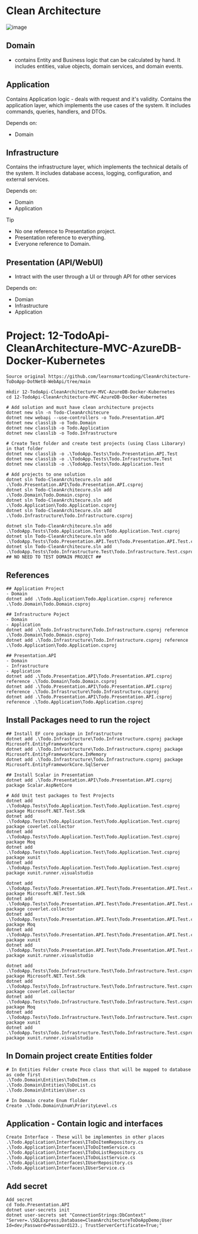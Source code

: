 # Clean Architecture
![image](https://github.com/user-attachments/assets/25532bef-a654-43e8-8a9b-834f16f140c4)

## Domain 
- contains Entity and Business logic that can be calculated by hand. It includes entities, value objects, domain services, and domain events.

## Application
Contains Application logic - deals with request and it's validity. Contains the application layer, which implements the use cases of the system. It includes commands, queries, handlers, and DTOs.

Depends on:
- Domain

## Infrastructure
Contains the infrastructure layer, which implements the technical details of the system. It includes database access, logging, configuration, and external services.

Depends on:
- Domain
- Application 


> [!TIP]
> - No one reference to Presentation project.
> - Presentation reference to everything.
> - Everyone reference to Domain.

## Presentation (API/WebUI)
- Intract with the user through a UI or through API for other services

Depends on:
- Domian
- Infrastructure
- Application

# Project: 12-TodoApi-CleanArchitecture-MVC-AzureDB-Docker-Kubernetes
```
Source original https://github.com/learnsmartcoding/CleanArchitecture-ToDoApp-DotNet8-WebApi/tree/main

mkdir 12-TodoApi-CleanArchitecture-MVC-AzureDB-Docker-Kubernetes
cd 12-TodoApi-CleanArchitecture-MVC-AzureDB-Docker-Kubernetes

# Add solution and must have clean architecture projects
dotnet new sln -n Todo-CleanArchitecure
dotnet new webapi --use-controllers -o Todo.Presentation.API
dotnet new classlib -o Todo.Domain
dotnet new classlib -o Todo.Application
dotnet new classlib -o Todo.Infrastructure

# Create Test folder and create test projects (using Class Libarary) in that folder
dotnet new classlib -o .\TodoApp.Tests\Todo.Presentation.API.Test
dotnet new classlib -o .\TodoApp.Tests\Todo.Infrastructure.Test
dotnet new classlib -o .\TodoApp.Tests\Todo.Application.Test

# Add projects to one solution
dotnet sln Todo-CleanArchitecure.sln add .\Todo.Presentation.API\Todo.Presentation.API.csproj
dotnet sln Todo-CleanArchitecure.sln add .\Todo.Domain\Todo.Domain.csproj
dotnet sln Todo-CleanArchitecure.sln add .\Todo.Application\Todo.Application.csproj
dotnet sln Todo-CleanArchitecure.sln add .\Todo.Infrastructure\Todo.Infrastructure.csproj

dotnet sln Todo-CleanArchitecure.sln add .\TodoApp.Tests\Todo.Application.Test\Todo.Application.Test.csproj
dotnet sln Todo-CleanArchitecure.sln add .\TodoApp.Tests\Todo.Presentation.API.Test\Todo.Presentation.API.Test.csproj
dotnet sln Todo-CleanArchitecure.sln add .\TodoApp.Tests\Todo.Infrastructure.Test\Todo.Infrastructure.Test.csproj
## NO NEED TO TEST DOMAIN PROJECT ##
```
## References
```
## Application Project
- Domain
dotnet add .\Todo.Application\Todo.Application.csproj reference .\Todo.Domain\Todo.Domain.csproj

## Infrastructure Poject
- Domain
- Application
dotnet add .\Todo.Infrastructure\Todo.Infrastructure.csproj reference .\Todo.Domain\Todo.Domain.csproj
dotnet add .\Todo.Infrastructure\Todo.Infrastructure.csproj reference .\Todo.Application\Todo.Application.csproj

## Presentation.API
- Domain
- Infrastructure
- Application
dotnet add .\Todo.Presentation.API\Todo.Presentation.API.csproj reference .\Todo.Domain\Todo.Domain.csproj
dotnet add .\Todo.Presentation.API\Todo.Presentation.API.csproj reference .\Todo.Infrastructure\Todo.Infrastructure.csproj
dotnet add .\Todo.Presentation.API\Todo.Presentation.API.csproj reference .\Todo.Application\Todo.Application.csproj
```
## Install Packages need to run the roject
```
## Install EF core package in Infrastructure
dotnet add .\Todo.Infrastructure\Todo.Infrastructure.csproj package Microsoft.EntityFrameworkCore
dotnet add .\Todo.Infrastructure\Todo.Infrastructure.csproj package Microsoft.EntityFrameworkCore.InMemory
dotnet add .\Todo.Infrastructure\Todo.Infrastructure.csproj package Microsoft.EntityFrameworkCore.SqlServer

## Install Scalar in Presentation
dotnet add .\Todo.Presentation.API\Todo.Presentation.API.csproj package Scalar.AspNetCore

# Add Unit test packages to Test Projects
dotnet add .\TodoApp.Tests\Todo.Application.Test\Todo.Application.Test.csproj package Microsoft.NET.Test.Sdk
dotnet add .\TodoApp.Tests\Todo.Application.Test\Todo.Application.Test.csproj package coverlet.collector
dotnet add .\TodoApp.Tests\Todo.Application.Test\Todo.Application.Test.csproj package Moq
dotnet add .\TodoApp.Tests\Todo.Application.Test\Todo.Application.Test.csproj package xunit
dotnet add .\TodoApp.Tests\Todo.Application.Test\Todo.Application.Test.csproj package xunit.runner.visualstudio

dotnet add .\TodoApp.Tests\Todo.Presentation.API.Test\Todo.Presentation.API.Test.csproj package Microsoft.NET.Test.Sdk
dotnet add .\TodoApp.Tests\Todo.Presentation.API.Test\Todo.Presentation.API.Test.csproj package coverlet.collector
dotnet add .\TodoApp.Tests\Todo.Presentation.API.Test\Todo.Presentation.API.Test.csproj package Moq
dotnet add .\TodoApp.Tests\Todo.Presentation.API.Test\Todo.Presentation.API.Test.csproj package xunit
dotnet add .\TodoApp.Tests\Todo.Presentation.API.Test\Todo.Presentation.API.Test.csproj package xunit.runner.visualstudio

dotnet add .\TodoApp.Tests\Todo.Infrastructure.Test\Todo.Infrastructure.Test.csproj package Microsoft.NET.Test.Sdk
dotnet add .\TodoApp.Tests\Todo.Infrastructure.Test\Todo.Infrastructure.Test.csproj package coverlet.collector
dotnet add .\TodoApp.Tests\Todo.Infrastructure.Test\Todo.Infrastructure.Test.csproj package Moq
dotnet add .\TodoApp.Tests\Todo.Infrastructure.Test\Todo.Infrastructure.Test.csproj package xunit
dotnet add .\TodoApp.Tests\Todo.Infrastructure.Test\Todo.Infrastructure.Test.csproj package xunit.runner.visualstudio
```
## In Domain project create Entities folder
```
# In Entities Folder create Poco class that will be mapped to database as code first
.\Todo.Domain\Entities\ToDoItem.cs
.\Todo.Domain\Entities\ToDoList.cs
.\Todo.Domain\Entities\User.cs

# In Domain create Enum flolder
Create .\Todo.Domain\Enum\PriorityLevel.cs

```
## Application - Contain logic and interfaces
```
Create Interface - These will be implementes in other places
.\Todo.Application\Interfaces\IToDoItemRepository.cs
.\Todo.Application\Interfaces\IToDoItemService.cs
.\Todo.Application\Interfaces\IToDoListRepository.cs
.\Todo.Application\Interfaces\IToDoListService.cs
.\Todo.Application\Interfaces\IUserRepository.cs
.\Todo.Application\Interfaces\IUserService.cs
```
## Add secret
```
Add secret
cd Todo.Presentation.API
dotnet user-secrets init
dotnet user-secrets set "ConnectionStrings:DbContext" "Server=.\SQLExpress;Database=CleanArchitectureToDoAppDemo;User Id=dev;Password=Password123.; TrustServerCertificate=True;"

```

